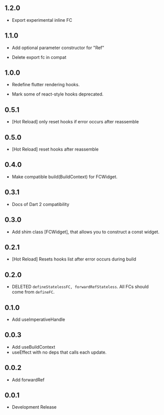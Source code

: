 ## 1.2.0

* Export experimental inline FC

## 1.1.0

* Add optional parameter constructor for "Ref"

* Delete export fc in compat

## 1.0.0

* Redefine flutter rendering hooks.

* Mark some of react-style hooks deprecated.

## 0.5.1

* [Hot Reload] only reset hooks if error occurs after reassemble

## 0.5.0

* [Hot Reload] reset hooks after reassemble

## 0.4.0

* Make compatible build(BuildContext) for FCWidget.

## 0.3.1

* Docs of Dart 2 compatibility

## 0.3.0

* Add shim class [FCWidget], that allows you to construct a const widget.

## 0.2.1

* [Hot Reload] Resets hooks list after error occurs during build

## 0.2.0

* DELETED `defineStatelessFC, forwardRefStateless`. All FCs should come from `defineFC`.

## 0.1.0

* Add useImperativeHandle

## 0.0.3

* Add useBuildContext
* useEffect with no deps that calls each update.

## 0.0.2

* Add forwardRef

## 0.0.1

* Development Release

